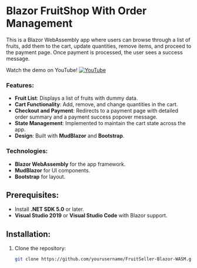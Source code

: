 # Blazor FruitShop With Order Management
This is a Blazor WebAssembly app where users can browse through a list of fruits, add them to the cart, update quantities, remove items, and proceed to the payment page. Once payment is processed, the user sees a success message.

Watch the demo on YouTube!
[![YouTube](https://img.shields.io/badge/YouTube-FF0000?style=for-the-badge&logo=youtube&logoColor=white)](https://www.youtube.com/@AlienWashim)

### Features:
- **Fruit List**: Displays a list of fruits with dummy data.
- **Cart Functionality**: Add, remove, and change quantities in the cart.
- **Checkout and Payment**: Redirects to a payment page with detailed order summary and a payment success popover message.
- **State Management**: Implemented to maintain the cart state across the app.
- **Design**: Built with **MudBlazor** and **Bootstrap**.

### Technologies:
- **Blazor WebAssembly** for the app framework.
- **MudBlazor** for UI components.
- **Bootstrap** for layout.

## Prerequisites:
- Install **.NET SDK 5.0** or later.
- **Visual Studio 2019** or **Visual Studio Code** with Blazor support.

## Installation:
1. Clone the repository:
   ```bash
   git clone https://github.com/yourusername/FruitSeller-Blazor-WASM.git
